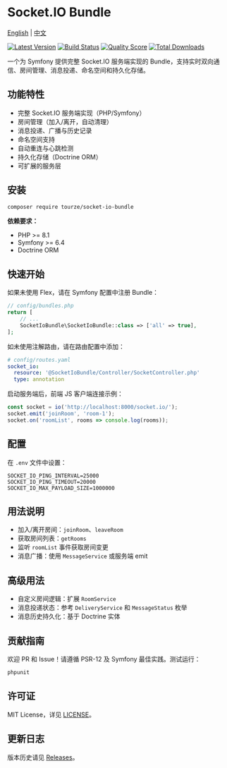 # Socket.IO Bundle

[English](README.md) | [中文](README.zh-CN.md)

[![Latest Version](https://img.shields.io/packagist/v/tourze/socket-io-bundle.svg?style=flat-square)](https://packagist.org/packages/tourze/socket-io-bundle)
[![Build Status](https://img.shields.io/travis/tourze/socket-io-bundle/master.svg?style=flat-square)](https://travis-ci.org/tourze/socket-io-bundle)
[![Quality Score](https://img.shields.io/scrutinizer/g/tourze/socket-io-bundle.svg?style=flat-square)](https://scrutinizer-ci.com/g/tourze/socket-io-bundle)
[![Total Downloads](https://img.shields.io/packagist/dt/tourze/socket-io-bundle.svg?style=flat-square)](https://packagist.org/packages/tourze/socket-io-bundle)

一个为 Symfony 提供完整 Socket.IO 服务端实现的 Bundle，支持实时双向通信、房间管理、消息投递、命名空间和持久化存储。

## 功能特性

- 完整 Socket.IO 服务端实现（PHP/Symfony）
- 房间管理（加入/离开，自动清理）
- 消息投递、广播与历史记录
- 命名空间支持
- 自动重连与心跳检测
- 持久化存储（Doctrine ORM）
- 可扩展的服务层

## 安装

```bash
composer require tourze/socket-io-bundle
```

**依赖要求：**

- PHP >= 8.1
- Symfony >= 6.4
- Doctrine ORM

## 快速开始

如果未使用 Flex，请在 Symfony 配置中注册 Bundle：

```php
// config/bundles.php
return [
    // ...
    SocketIoBundle\SocketIoBundle::class => ['all' => true],
];
```

如未使用注解路由，请在路由配置中添加：

```yaml
# config/routes.yaml
socket_io:
  resource: '@SocketIoBundle/Controller/SocketController.php'
  type: annotation
```

启动服务端后，前端 JS 客户端连接示例：

```js
const socket = io('http://localhost:8000/socket.io/');
socket.emit('joinRoom', 'room-1');
socket.on('roomList', rooms => console.log(rooms));
```

## 配置

在 `.env` 文件中设置：

```env
SOCKET_IO_PING_INTERVAL=25000
SOCKET_IO_PING_TIMEOUT=20000
SOCKET_IO_MAX_PAYLOAD_SIZE=1000000
```

## 用法说明

- 加入/离开房间：`joinRoom`、`leaveRoom`
- 获取房间列表：`getRooms`
- 监听 `roomList` 事件获取房间变更
- 消息广播：使用 `MessageService` 或服务端 emit

## 高级用法

- 自定义房间逻辑：扩展 `RoomService`
- 消息投递状态：参考 `DeliveryService` 和 `MessageStatus` 枚举
- 消息历史持久化：基于 Doctrine 实体

## 贡献指南

欢迎 PR 和 Issue！请遵循 PSR-12 及 Symfony 最佳实践。测试运行：

```bash
phpunit
```

## 许可证

MIT License，详见 [LICENSE](LICENSE)。

## 更新日志

版本历史请见 [Releases](https://packagist.org/packages/tourze/socket-io-bundle#releases)。
